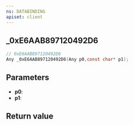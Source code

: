 ```yaml
---
ns: DATABINDING
apiset: client
---
```

## _0xE6AAB897120492D6

```c
// 0xE6AAB897120492D6
Any _0xE6AAB897120492D6(Any p0,const char* p1);
```


## Parameters
* **p0**:
* **p1**:

## Return value


